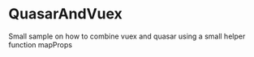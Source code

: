 # QuasarAndVuex
Small sample on how to combine vuex and quasar using a small helper function mapProps
